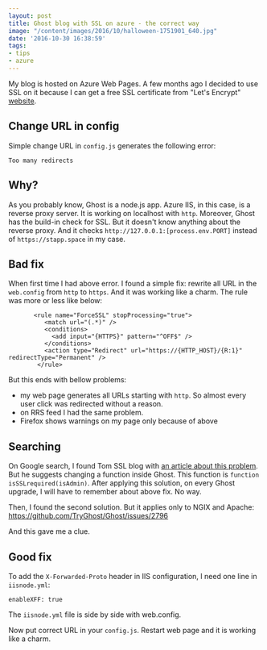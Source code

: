 ```yaml
---
layout: post
title: Ghost blog with SSL on azure - the correct way
image: "/content/images/2016/10/halloween-1751901_640.jpg"
date: '2016-10-30 16:38:59'
tags:
- tips
- azure
---
```


My blog is hosted on Azure Web Pages. A few months ago I decided to use SSL on it because I can get a free SSL certificate from "Let's Encrypt" [website](https://letsencrypt.org/).

## Change URL in config
Simple change URL in `config.js` generates the following error:
```
Too many redirects 
```

## Why?
As you probably know, Ghost is a node.js app. Azure IIS, in this case, is a reverse proxy server. It is working on localhost with `http`. Moreover, Ghost has the build-in check for SSL. But it doesn't know anything about the reverse proxy. And it checks `http://127.0.0.1:[process.env.PORT]` instead of `https://stapp.space` in my case.

## Bad fix
When first time I had above error. I found a simple fix: rewrite all URL in the `web.config` from `http` to `https`. And it was working like a charm. The rule was more or less like below:
```
       <rule name="ForceSSL" stopProcessing="true">
          <match url="(.*)" />
          <conditions>
            <add input="{HTTPS}" pattern="^OFF$" />
          </conditions>
          <action type="Redirect" url="https://{HTTP_HOST}/{R:1}" redirectType="Permanent" />
        </rule>
```
But this ends with bellow problems:

- my web page generates all URLs starting with `http`. So almost every user click was redirected without a reason.
- on RRS feed I had the same problem.
- Firefox shows warnings on my page only because of above

## Searching
On Google search, I found Tom SSL blog with [an article about this problem](https://tomssl.com/2015/01/05/installing-ghost-on-azure-websites-and-forcing-ssl-with-a-custom-certificate/). But he suggests changing a function inside Ghost. This function is `function isSSLrequired(isAdmin)`.
After applying this solution, on every Ghost upgrade, I will have to remember about above fix.  No way.

Then, I found the second solution. But it applies only to NGIX and Apache: https://github.com/TryGhost/Ghost/issues/2796

And this gave me a clue.

## Good fix
To add the `X-Forwarded-Proto` header in IIS configuration, I need one line in `iisnode.yml`:
```
enableXFF: true
```
The `iisnode.yml` file is side by side with web.config.

Now put correct URL in your `config.js`. Restart web page and it is working like a charm.